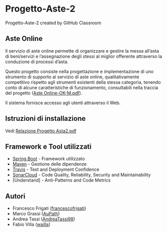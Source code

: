 # Progetto-Aste-2
Progetto-Aste-2 created by GitHub Classroom

## Aste Online
Il servizio di aste online permette di organizzare e gestire la messa all’asta di beni/servizi e
l’assegnazione degli stessi al miglior offerente attraverso la conduzione di processi d’asta.

Questo progetto consiste nella progettazione e implementazione di uno strumento di supporto
al servizio di aste online, qualitativamente competitivo rispetto agli strumenti esistenti della
stessa categoria, tenendo conto di alcune caratteristiche di funzionamento, consultabili nella
traccia del progetto
([Aste Online-OK-M.pdf](https://github.com/UnimibSoftEngCourse1920/progetto-aste-2-gruppo-aste-2/blob/master/Documentazione%20interna/Aste%20Online-OK-M.pdf)).

Il sistema fornisce accesso agli utenti attraverso il Web.

## Istruzioni di installazione
Vedi [Relazione Progetto Asta2.pdf](https://github.com/UnimibSoftEngCourse1920/progetto-aste-2-gruppo-aste-2/blob/master/Relazione%20Progetto%20Asta2.pdf)

## Framework e Tool utilizzati
* [Spring Boot](https://spring.io/projects/spring-boot) - Framework utilizzato
* [Maven](https://maven.apache.org/) - Gestione delle dipendenze
* [Travis](https://travis-ci.com/) - Test and Deployment Confidence
* [SonarCloud](https://sonarcloud.io) - Code Quality, Reliability, Security and Maintainability
* [Understand] - Anti-Patterns and Code Metrics

## Autori
* Francesco Frigati ([francescofrigati](https://github.com/francescofrigati))
* Marco Grassi ([AuPath](https://github.com/AuPath))
* Andrea Tassi ([AndreaTassi98](https://github.com/AndreaTassi98))
* Fabio Villa ([wailla](https://github.com/wailla))
